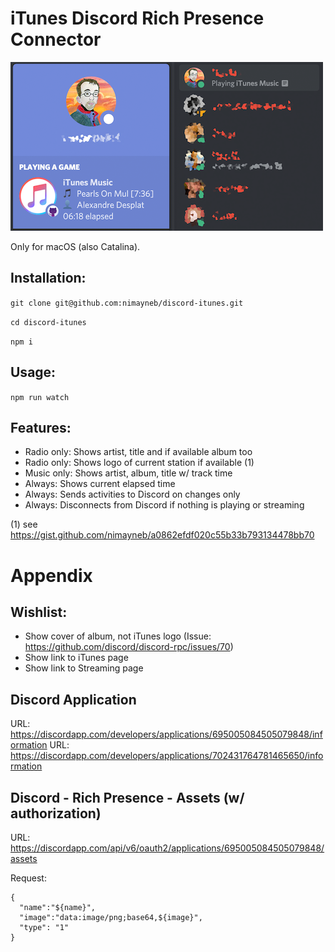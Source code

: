 iTunes Discord Rich Presence Connector
======================================

![Example in Discord](https://github.com/nimayneb/discord-itunes/raw/master/example.png "Example in Discord")

Only for macOS (also Catalina).

Installation:
-------------

`git clone git@github.com:nimayneb/discord-itunes.git`

`cd discord-itunes`

`npm i`

Usage:
------

`npm run watch`

Features:
---------

- Radio only: Shows artist, title and if available album too
- Radio only: Shows logo of current station if available (1) 
- Music only: Shows artist, album, title w/ track time
- Always: Shows current elapsed time
- Always: Sends activities to Discord on changes only
- Always: Disconnects from Discord if nothing is playing or streaming

(1) see https://gist.github.com/nimayneb/a0862efdf020c55b33b793134478bb70

Appendix
========

Wishlist:
---------

- Show cover of album, not iTunes logo (Issue: https://github.com/discord/discord-rpc/issues/70)
- Show link to iTunes page
- Show link to Streaming page

Discord Application 
-------------------

URL: https://discordapp.com/developers/applications/695005084505079848/information
URL: https://discordapp.com/developers/applications/702431764781465650/information

Discord - Rich Presence - Assets (w/ authorization)
---------------------------------------------------

URL: https://discordapp.com/api/v6/oauth2/applications/695005084505079848/assets

Request:

    {
      "name":"${name}",
      "image":"data:image/png;base64,${image}",
      "type": "1"
    }